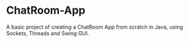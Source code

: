 # ChatRoom-App
A basic project of creating a ChatRoom App from scratch in Java, using Sockets, Threads and Swing GUI.
